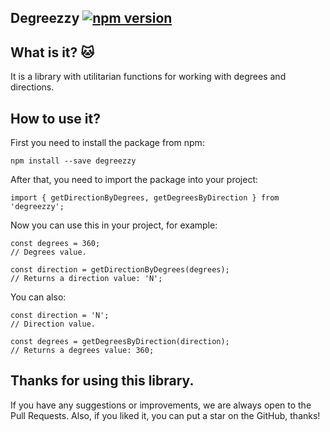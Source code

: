 ## **Degreezzy** [![npm version](https://badge.fury.io/js/degreezzy.svg)](https://badge.fury.io/js/degreezzy)

## What is it? 🐱

It is a library with utilitarian functions for working with degrees and directions.

## How to use it?

First you need to install the package from npm:

```
npm install --save degreezzy
```

After that, you need to import the package into your project:

```
import { getDirectionByDegrees, getDegreesByDirection } from 'degreezzy';
```

Now you can use this in your project, for example:

```
const degrees = 360;
// Degrees value.

const direction = getDirectionByDegrees(degrees);
// Returns a direction value: 'N';
```

You can also:

```
const direction = 'N';
// Direction value.

const degrees = getDegreesByDirection(direction);
// Returns a degrees value: 360;
```

## Thanks for using this library.

If you have any suggestions or improvements, we are always open to the Pull Requests.
Also, if you liked it, you can put a star on the GitHub, thanks!